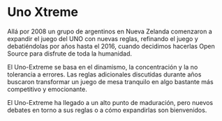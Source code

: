 # Uno Xtreme

Allá por 2008 un grupo de argentinos en Nueva Zelanda comenzaron a expandir el juego del UNO con nuevas reglas, refinando el juego y debatiéndolas por años hasta el 2016, cuando decidimos hacerlas Open Source para disfrute de toda la humanidad.

El Uno-Extreme se basa en el dinamismo, la concentración y la no tolerancia a errores. Las reglas adicionales discutidas durante años buscaron transformar un juego de mesa tranquilo en algo bastante más competitivo y emocionante.

El Uno-Extreme ha llegado a un alto punto de maduración, pero nuevos debates en torno a sus reglas o a cómo expandirlas son bienvenidos.
